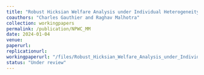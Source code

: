 ```yaml
---
title: "Robust Hicksian Welfare Analysis under Individual Heterogeneity"
coauthors: "Charles Gauthier and Raghav Malhotra"
collection: workingpapers
permalink: /publication/NPWC_MM
date: 2024-01-04
venue:
paperurl:
replicationurl:
workingpaperurl: "/files/Robust_Hicksian_Welfare_Analysis_under_Individual_Heterogeneity.pdf"
status: "Under review"
---
```

